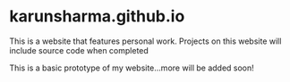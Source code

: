 # karunsharma.github.io
This is a website that features personal work. Projects on this website will include source code when completed

This is a basic prototype of my website...more will be added soon!
